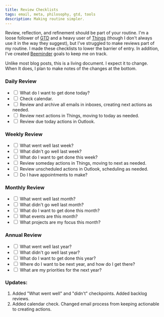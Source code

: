 ```yaml
---
title: Review Checklists
tags: email, meta, philosophy, gtd, tools
description: Making routine simpler.
---
```


Review, reflection, and refinement should be part of your routine. I'm a loose follower of [GTD](http://gettingthingsdone.com/) and a heavy user of [Things](http://culturedcode.com/things/guide/) (though I don't always use it in the way they suggest), but I've struggled to make reviews part of my routine. I made these checklists to lower the barrier of entry. In addition, I've created [Beeminder](https://www.beeminder.com/) goals to keep me on track.

Unlike most blog posts, this is a living document. I expect it to change. When It does, I plan to make notes of the changes at the bottom.

### Daily Review

- <input type="checkbox"/> What do I want to get done today?
- <input type="checkbox"/> Check calendar.
- <input type="checkbox"/> Review and archive all emails in inboxes, creating next actions as needed.
- <input type="checkbox"/> Review next actions in Things, moving to today as needed.
- <input type="checkbox"/> Review due today actions in Outlook.


### Weekly Review

- <input type="checkbox"/> What went well last week?
- <input type="checkbox"/> What didn't go well last week?
- <input type="checkbox"/> What do I want to get done this week?
- <input type="checkbox"/> Review someday actions in Things, moving to next as needed.
- <input type="checkbox"/> Review unscheduled actions in Outlook, scheduling as needed.
- <input type="checkbox"/> Do I have appointments to make?


### Monthly Review

- <input type="checkbox"/> What went well last month?
- <input type="checkbox"/> What didn't go well last month?
- <input type="checkbox"/> What do I want to get done this month?
- <input type="checkbox"/> What events are this month?
- <input type="checkbox"/> What projects are my focus this month?


### Annual Review

- <input type="checkbox"/> What went well last year?
- <input type="checkbox"/> What didn't go well last year?
- <input type="checkbox"/> What do I want to get done this year?
- <input type="checkbox"/> Where do I want to be next year, and how do I get there?
- <input type="checkbox"/> What are my priorities for the next year?


### Updates:

1. Added "What went well" and "didn't" checkpoints. Added backlog reviews.
2. Added calendar check. Changed email process from keeping actionable to creating actions.
